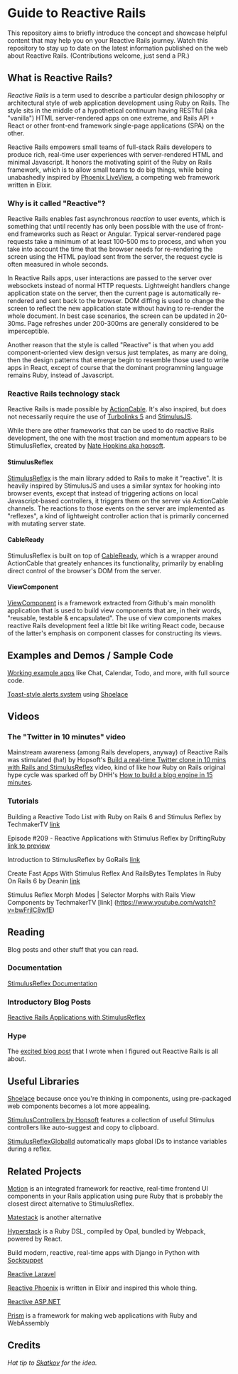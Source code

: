 # Guide to Reactive Rails
This repository aims to briefly introduce the concept and showcase helpful content that may help you on your Reactive Rails journey. Watch this repository to stay up to date on the latest information published on the web about Reactive Rails. (Contributions welcome, just send a PR.)

## What is Reactive Rails?

_Reactive Rails_ is a term used to describe a particular design philosophy or architectural style of web application development using Ruby on Rails. The style sits in the middle of a hypothetical continuum having RESTful (aka "vanilla") HTML server-rendered apps on one extreme, and Rails API + React or other front-end framework single-page applications (SPA) on the other.

Reactive Rails empowers small teams of full-stack Rails developers to produce rich, real-time user experiences with server-rendered HTML and minimal Javascript. It honors the motivating spirit of the Ruby on Rails framework, which is to allow small teams to do big things, while being unabashedly inspired by [Phoenix LiveView](https://github.com/phoenixframework/phoenix_live_view), a competing web framework written in Elixir.

### Why is it called "Reactive"?

Reactive Rails enables fast asynchronous _reaction_ to user events, which is something that until recently has only been possible with the use of front-end frameworks such as React or Angular. Typical server-rendered page requests take a minimum of at least 100-500 ms to process, and when you take into account the time that the browser needs for re-rendering the screen using the HTML payload sent from the server, the request cycle is often measured in whole seconds.

In Reactive Rails apps, user interactions are passed to the server over websockets instead of normal HTTP requests. Lightweight handlers change application state on the server, then the current page is automatically re-rendered and sent back to the browser. DOM diffing is used to change the screen to reflect the new application state without having to re-render the whole document. In best case scenarios, the screen can be updated in 20-30ms. Page refreshes under 200-300ms are generally considered to be imperceptible.

Another reason that the style is called "Reactive" is that when you add component-oriented view design versus just templates, as many are doing, then the design patterns that emerge begin to resemble those used to write apps in React, except of course that the dominant programming language remains Ruby, instead of Javascript.

### Reactive Rails technology stack

Reactive Rails is made possible by [ActionCable](https://guides.rubyonrails.org/action_cable_overview.html). It's also inspired, but does not necessarily require the use of [Turbolinks 5](https://github.com/turbolinks/turbolinks) and [StimulusJS](https://stimulusjs.org/).

While there are other frameworks that can be used to do reactive Rails development, the one with the most traction and momentum appears to be StimulusReflex, created by [Nate Hopkins aka hopsoft](https://github.com/hopsoft).

#### StimulusReflex
[StimulusReflex](https://docs.stimulusreflex.com/) is the main library added to Rails to make it "reactive". It is heavily inspired by StimulusJS and uses a similar syntax for hooking into browser events, except that instead of triggering actions on local Javascript-based controllers, it triggers them on the server via ActionCable channels. The reactions to those events on the server are implemented as "reflexes", a kind of lightweight controller action that is primarily concerned with mutating server state.

#### CableReady
StimulusReflex is built on top of [CableReady](https://cableready.stimulusreflex.com/), which is a wrapper around ActionCable that greately enhances its functionality, primarily by enabling direct control of the browser's DOM from the server.

#### ViewComponent
[ViewComponent](https://github.com/github/view_component) is a framework extracted from Github's main monolith application that is used to build view components that are, in their words, "reusable, testable & encapsulated". The use of view components makes reactive Rails development feel a little bit like writing React code, because of the latter's emphasis on component classes for constructing its views.

## Examples and Demos / Sample Code

[Working example apps](http://expo.stimulusreflex.com/) like Chat, Calendar, Todo, and more, with full source code.

[Toast-style alerts system](https://gist.github.com/obie/5c56d87c7b7e4e343ef7504349a69515) using [Shoelace](https://shoelace.style/)

## Videos

### The "Twitter in 10 minutes" video
Mainstream awareness (among Rails developers, anyway) of Reactive Rails was stimulated (ha!) by Hopsoft's [Build a real-time Twitter clone in 10 mins with Rails and StimulusReflex](https://dev.to/codefund/build-a-real-time-twitter-clone-10-mins-with-rails-and-stimulusreflex-5h5c) video, kind of like how Ruby on Rails original hype cycle was sparked off by DHH's [How to build a blog engine in 15 minutes](https://www.youtube.com/watch?v=Gzj723LkRJY&feature=youtu.be).

### Tutorials

Building a Reactive Todo List with Ruby on Rails 6 and Stimulus Reflex by TechmakerTV [link](https://www.youtube.com/watch?v=eK1CM0MBF64)

Episode #209 - Reactive Applications with Stimulus Reflex by DriftingRuby [link to preview](https://www.youtube.com/watch?v=K9QeC9CsYiU)

Introduction to StimulusReflex by GoRails [link](https://www.youtube.com/watch?v=gbMbGOigjA8)

Create Fast Apps With Stimulus Reflex And RailsBytes Templates In Ruby On Rails 6 by Deanin [link](https://www.youtube.com/watch?v=hxqkTy2SB78)

Stimulus Reflex Morph Modes | Selector Morphs with Rails View Components by TechmakerTV [link] (https://www.youtube.com/watch?v=bwFrjIC8wfE)

## Reading

Blog posts and other stuff that you can read.

### Documentation

[StimulusReflex Documentation](https://docs.stimulusreflex.com/)

### Introductory Blog Posts

[Reactive Rails Applications with StimulusReflex](https://dev.to/finiam/reactive-rails-applications-with-stimulusreflex-48kn)

### Hype

The [excited blog post](https://medium.com/@obie/react-is-dead-long-live-reactive-rails-long-live-stimulusreflex-and-viewcomponent-cd061e2b0fe2) that I wrote when I figured out Reactive Rails is all about.

## Useful Libraries

[Shoelace](https://shoelace.style/) because once you're thinking in components, using pre-packaged web components becomes a lot more appealing.

[StimulusControllers by Hopsoft](https://github.com/hopsoft/stimulus_controllers/tree/master/controllers/src) features a collection of useful Stimulus controllers like auto-suggest and copy to clipboard.

[StimulusReflexGlobalId](https://github.com/joshleblanc/stimulus_reflex_globalid) automatically maps global IDs to instance variables during a reflex.


## Related Projects

[Motion](https://github.com/unabridged/motion) is an integrated framework for reactive, real-time frontend UI components in your Rails application using pure Ruby that is probably the closest direct alternative to StimulusReflex.


[Matestack](https://www.matestack.io/) is another alternative 


[Hyperstack](https://hyperstack.org/) is a Ruby DSL, compiled by Opal, bundled by Webpack, powered by React.

Build modern, reactive, real-time apps with Django in Python with [Sockpuppet](https://github.com/jonathan-s/django-sockpuppet)

[Reactive Laravel](https://github.com/livewire/livewire)

[Reactive Phoenix](https://github.com/phoenixframework/phoenix_live_view) is written in Elixir and inspired this whole thing.

[Reactive ASP.NET](https://github.com/dotnet/aspnetcore/blob/master/src/Components/README.md)

[Prism](https://github.com/prism-rb/prism) is a framework for making web applications with Ruby and WebAssembly

## Credits

_Hat tip to [Skatkov](https://github.com/skatkov/awesome-stimulusjs) for the idea._
